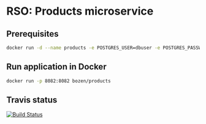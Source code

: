 # RSO: Products microservice

## Prerequisites

```bash
docker run -d --name products -e POSTGRES_USER=dbuser -e POSTGRES_PASSWORD=postgres -e POSTGRES_DB=order -p 5433:5432 postgres:latest
```

## Run application in Docker

```bash
docker run -p 8082:8082 bozen/products
```

## Travis status 
[![Build Status](https://travis-ci.org/cloud-computing-project/products.svg?branch=master)](https://travis-ci.org/cloud-computing-project/products)